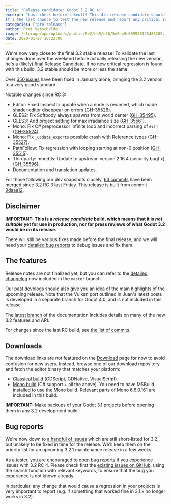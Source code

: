 ```yaml
---
title: "Release candidate: Godot 3.2 RC 4"
excerpt: "Last check before takeoff! This 4th release candidate should be the last one, meant to validate the current state of the `master` branch before releasing it as 3.2-stable!
It's the last chance to test the new release and report any critical issue, otherwise its fix will have to wait for the 3.2.1 maintenance update in coming weeks."
categories: ["pre-release"]
author: Rémi Verschelde
image: /storage/app/uploads/public/5e2/eb9/c68/5e2eb9c689958125488202.jpg
date: 2020-01-27 10:22:00
---
```


We're now very close to the final 3.2 stable release! To validate the last changes done over the weekend before actually releasing the new version, he's a (likely) final Release Candidate. If no new critical regression is found with this build, 3.2 stable should be more or less the same.

Over [350 issues](https://github.com/godotengine/godot/issues?utf8=%E2%9C%93&q=is%3Aissue+closed%3A2020-01-01..2020-01-27+-label%3Aarchived+is%3Aclosed+milestone%3A3.2) have been fixed in January alone, bringing the 3.2 version to a very good standard.

Notable changes since RC 3:

- Editor: Fixed Inspector update when a node is renamed, which made shader editor disappear on errors ([GH-35526](https://github.com/godotengine/godot/pull/35526)).
- GLES2: Fix Softbody always spawns from world center ([GH-35495](https://github.com/godotengine/godot/pull/35495)).
- GLES3: Add project setting for max irradiance size ([GH-35561](https://github.com/godotengine/godot/pull/35561)).
- Mono: Fix C# preprocessor infinite loop and incorrect parsing of `#if!` ([GH-35524](https://github.com/godotengine/godot/pull/35524)).
- Mono: Fix `_update_exports` possible crash with Reference types ([GH-35527](https://github.com/godotengine/godot/pull/35527)).
- PathFollow: Fix regression with looping starting at non-0 position ([GH-35515](https://github.com/godotengine/godot/pull/35515)).
- Thirdparty: mbedtls: Update to upstream version 2.16.4 (security bugfix) ([GH-35596](https://github.com/godotengine/godot/pull/35596)).
- Documentation and translation updates.

For those following our dev snapshots closely, [63 commits](https://github.com/godotengine/godot/compare/8a7a216be5dfbd8e2b7f32c39a92bbecec9306ca...9daaa12bae0cd3637da8f401333b3bc522aee66e) have been merged since 3.2 RC 3 last Friday. This release is built from commit [9daaa12](https://github.com/godotengine/godot/commit/9daaa12bae0cd3637da8f401333b3bc522aee66e).

## Disclaimer

**IMPORTANT: This is a *[release candidate](https://en.wikipedia.org/wiki/Software_release_life_cycle#Release_candidate)* build, which means that it is *not suitable* yet for use in production, nor for press reviews of what Godot 3.2 would be on its release.**

There will still be various fixes made before the final release, and we will need your [detailed bug reports](https://github.com/godotengine/godot/issues) to debug issues and fix them.

## The features

Release notes are not finalized yet, but you can refer to the [detailed changelog](https://github.com/godotengine/godot/blob/master/CHANGELOG.md) now included in the `master` branch.

Our [past devblogs](https://godotengine.org/devblog) should also give you an idea of the main highlights of the upcoming release. Note that the Vulkan port outlined in Juan's latest posts is developed in a separate branch for Godot 4.0, and is not included in this release.

The [latest branch](https://docs.godotengine.org/en/latest/) of the documentation includes details on many of the new 3.2 features and API.

For changes since the last RC build, see [the list of commits](https://github.com/godotengine/godot/compare/8a7a216be5dfbd8e2b7f32c39a92bbecec9306ca...9daaa12bae0cd3637da8f401333b3bc522aee66e).

## Downloads

The download links are not featured on the [Download](/download) page for now to avoid confusion for new users. Instead, browse one of our download repository and fetch the editor binary that matches your platform:

- [Classical build](https://downloads.tuxfamily.org/godotengine/3.2/rc4/) (GDScript, GDNative, VisualScript).
- [Mono build](https://downloads.tuxfamily.org/godotengine/3.2/rc4/mono) (C# support + all the above). You need to have MSBuild installed to use the Mono build. Relevant parts of Mono 6.6.0.161 are included in this build.

**IMPORTANT:** Make backups of your Godot 3.1 projects before opening them in any 3.2 development build.

## Bug reports

We're now down to [a handful of issues](https://github.com/godotengine/godot/issues?utf8=%E2%9C%93&q=is%3Aopen+is%3Aissue+milestone%3A3.2+label%3Abug+) which are still short-listed for 3.2, but unlikely to be fixed in time for the release. We'll keep them on the priority list for an upcoming 3.2.1 maintenance release in a few weeks.

As a tester, you are encouraged to [open bug reports](https://github.com/godotengine/godot/issues) if you experience issues with 3.2 RC 4. Please check first the [existing issues on GitHub](https://github.com/godotengine/godot/issues), using the search function with relevant keywords, to ensure that the bug you experience is not known already.

In particular, any change that would cause a regression in your projects is very important to report (e.g. if something that worked fine in 3.1.x no longer works in 3.2).
